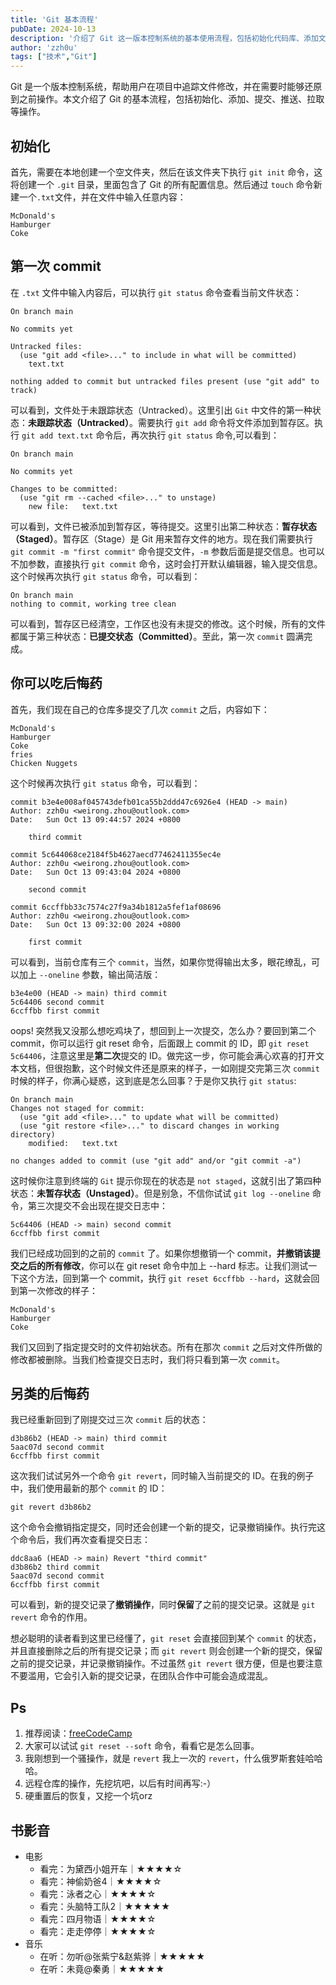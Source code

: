 ```yaml
---
title: 'Git 基本流程'
pubDate: 2024-10-13
description: '介绍了 Git 这一版本控制系统的基本使用流程，包括初始化代码库、添加文件、提交更改以及不同的版本回退操作。'
author: 'zzh0u'
tags: ["技术","Git"]
---
```



Git 是一个版本控制系统，帮助用户在项目中追踪文件修改，并在需要时能够还原到之前操作。本文介绍了 Git 的基本流程，包括初始化、添加、提交、推送、拉取等操作。

## 初始化

首先，需要在本地创建一个空文件夹，然后在该文件夹下执行 `git init` 命令，这将创建一个 `.git` 目录，里面包含了 Git 的所有配置信息。然后通过 `touch` 命令新建一个`.txt`文件，并在文件中输入任意内容：

```
McDonald's
Hamburger
Coke
```

## 第一次 commit

在 `.txt` 文件中输入内容后，可以执行 `git status` 命令查看当前文件状态：

```
On branch main

No commits yet

Untracked files:
  (use "git add <file>..." to include in what will be committed)
	text.txt

nothing added to commit but untracked files present (use "git add" to track)
```

可以看到，文件处于未跟踪状态（Untracked）。这里引出 `Git` 中文件的第一种状态：**未跟踪状态（Untracked）**。需要执行 `git add` 命令将文件添加到暂存区。执行 `git add text.txt` 命令后，再次执行 `git status` 命令,可以看到：

```
On branch main

No commits yet

Changes to be committed:
  (use "git rm --cached <file>..." to unstage)
	new file:   text.txt
```

可以看到，文件已被添加到暂存区，等待提交。这里引出第二种状态：**暂存状态（Staged）**。暂存区（Stage）是 Git 用来暂存文件的地方。现在我们需要执行 `git commit -m "first commit"` 命令提交文件，`-m` 参数后面是提交信息。也可以不加参数，直接执行 `git commit` 命令，这时会打开默认编辑器，输入提交信息。这个时候再次执行 `git status` 命令，可以看到：

```
On branch main
nothing to commit, working tree clean
```

可以看到，暂存区已经清空，工作区也没有未提交的修改。这个时候，所有的文件都属于第三种状态：**已提交状态（Committed）**。至此，第一次 `commit` 圆满完成。

## 你可以吃后悔药

首先，我们现在自己的仓库多提交了几次 `commit` 之后，内容如下：

```
McDonald's
Hamburger
Coke
fries
Chicken Nuggets
```

这个时候再次执行 `git status` 命令，可以看到：
```
commit b3e4e008af045743defb01ca55b2ddd47c6926e4 (HEAD -> main)
Author: zzh0u <weirong.zhou@outlook.com>
Date:   Sun Oct 13 09:44:57 2024 +0800

    third commit

commit 5c644068ce2184f5b4627aecd77462411355ec4e
Author: zzh0u <weirong.zhou@outlook.com>
Date:   Sun Oct 13 09:43:04 2024 +0800

    second commit

commit 6ccffbb33c7574c27f9a34b1812a5fef1af08696
Author: zzh0u <weirong.zhou@outlook.com>
Date:   Sun Oct 13 09:32:00 2024 +0800

    first commit
```

可以看到，当前仓库有三个 `commit`，当然，如果你觉得输出太多，眼花缭乱，可以加上 `--oneline` 参数，输出简洁版：

```
b3e4e00 (HEAD -> main) third commit
5c64406 second commit
6ccffbb first commit
```

oops! 突然我又没那么想吃鸡块了，想回到上一次提交，怎么办？要回到第二个 commit，你可以运行 git reset 命令，后面跟上 commit 的 ID，即 `git reset 5c64406`，注意这里是**第二次**提交的 ID。做完这一步，你可能会满心欢喜的打开文本文档，但很抱歉，这个时候文件还是原来的样子，一如刚提交完第三次 `commit` 时候的样子，你满心疑惑，这到底是怎么回事？于是你又执行 `git status`:
```
On branch main
Changes not staged for commit:
  (use "git add <file>..." to update what will be committed)
  (use "git restore <file>..." to discard changes in working directory)
	modified:   text.txt

no changes added to commit (use "git add" and/or "git commit -a")
```

这时候你注意到终端的 `Git` 提示你现在的状态是 `not staged`，这就引出了第四种状态：**未暂存状态（Unstaged）**。但是别急，不信你试试 `git log --oneline` 命令，第三次提交不会出现在提交日志中：
```
5c64406 (HEAD -> main) second commit
6ccffbb first commit
```
我们已经成功回到的之前的 `commit` 了。如果你想撤销一个 commit，**并撤销该提交之后的所有修改**，你可以在 git reset 命令中加上 --hard 标志。让我们测试一下这个方法，回到第一个 commit，执行 `git reset 6ccffbb --hard`，这就会回到第一次修改的样子：
```
McDonald's
Hamburger
Coke
```

我们又回到了指定提交时的文件初始状态。所有在那次 `commit` 之后对文件所做的修改都被删除。当我们检查提交日志时，我们将只看到第一次 `commit`。

## 另类的后悔药

我已经重新回到了刚提交过三次 `commit` 后的状态：

```
d3b86b2 (HEAD -> main) third commit
5aac07d second commit
6ccffbb first commit
```

这次我们试试另外一个命令 `git revert`，同时输入当前提交的 ID。在我的例子中，我们使用最新的那个 `commit` 的 ID：

```
git revert d3b86b2
```

这个命令会撤销指定提交，同时还会创建一个新的提交，记录撤销操作。执行完这个命令后，我们再次查看提交日志：

```
ddc8aa6 (HEAD -> main) Revert "third commit"
d3b86b2 third commit
5aac07d second commit
6ccffbb first commit
```

可以看到，新的提交记录了**撤销操作**，同时**保留**了之前的提交记录。这就是 `git revert` 命令的作用。

想必聪明的读者看到这里已经懂了，`git reset` 会直接回到某个 `commit` 的状态，并且直接删除之后的所有提交记录；而 `git revert` 则会创建一个新的提交，保留之前的提交记录，并记录撤销操作。不过虽然 `git revert` 很方便，但是也要注意不要滥用，它会引入新的提交记录，在团队合作中可能会造成混乱。

## Ps

1. 推荐阅读：[freeCodeCamp](https://www.freecodecamp.org/chinese/news/git-reverting-to-previous-commit-how-to-revert-to-last-commit/)
2. 大家可以试试 `git reset --soft` 命令，看看它是怎么回事。
3. 我刚想到一个骚操作，就是 `revert` 我上一次的 `revert`，什么俄罗斯套娃哈哈哈。
4. 远程仓库的操作，先挖坑吧，以后有时间再写:-）
5. 硬重置后的恢复，又挖一个坑orz

## 书影音

- 电影
  - 看完：为黛西小姐开车｜★★★★☆
  - 看完：神偷奶爸4｜★★★★☆
  - 看完：泳者之心｜★★★★☆
  - 看完：头脑特工队2｜★★★★★
  - 看完：四月物语｜★★★★☆
  - 看完：走走停停｜★★★★☆
- 音乐
  - 在听：勿听@张紫宁&赵紫骅｜★★★★★
  - 在听：未竟@秦勇｜★★★★★

